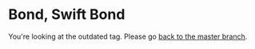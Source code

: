 # Bond, Swift Bond


You're looking at the outdated tag. Please go [back to the master branch](https://github.com/SwiftBond/Bond).